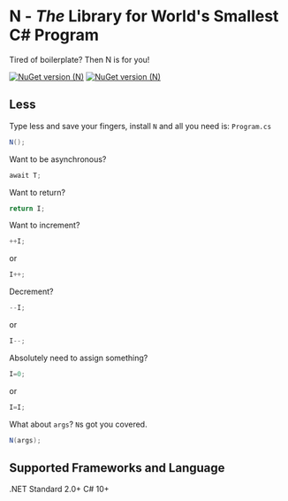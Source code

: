 # N - *The* Library for World's Smallest C# Program
Tired of boilerplate? Then N is for you!

[![NuGet version (N)](https://img.shields.io/nuget/dt/N.svg?style=flat-square)](https://www.nuget.org/packages/N/)
[![NuGet version (N)](https://img.shields.io/nuget/v/N.svg?style=flat-square)](https://www.nuget.org/packages/N/)

## Less
Type less and save your fingers, install `N` and all you need is:
`Program.cs`
```csharp
N();
```
Want to be asynchronous?
```csharp
await T;
```
Want to return?
```csharp
return I;
```
Want to increment?
```csharp
++I;
```
or
```csharp
I++;
```
Decrement?
```csharp
--I;
```
or
```csharp
I--;
```
Absolutely need to assign something?
```csharp
I=0;
```
or
```csharp
I=I;
```
What about `args`? `N`s got you covered.
```csharp
N(args);
```


## Supported Frameworks and Language
.NET Standard 2.0+
C# 10+

